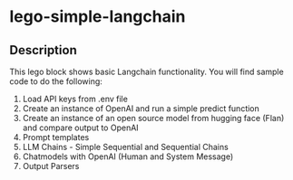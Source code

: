 # lego-simple-langchain

## Description

This lego block shows basic Langchain functionality. You will find sample code to do the following:

1. Load API keys from .env file
2. Create an instance of OpenAI and run a simple predict function
3. Create an instance of an open source model from hugging face (Flan) and compare output to OpenAI
4. Prompt templates
5. LLM Chains - Simple Sequential and Sequential Chains
6. Chatmodels with OpenAI (Human and System Message)
7. Output Parsers
